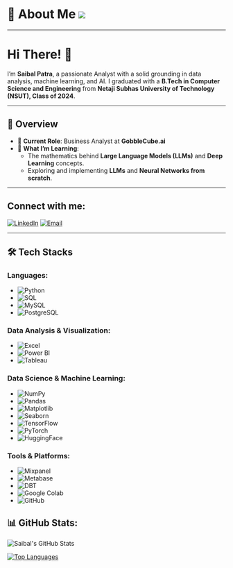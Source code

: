 # 💫 About Me ![](https://komarev.com/ghpvc/?username=SaibalPatraDS&color=green)

----------------------------------------------------------------------

# Hi There! 👋

I’m **Saibal Patra**, a passionate Analyst with a solid grounding in data analysis, machine learning, and AI. I graduated with a **B.Tech in Computer Science and Engineering** from **Netaji Subhas University of Technology (NSUT), Class of 2024**.

---

## 🌟 Overview
- 💼 **Current Role**: Business Analyst at **GobbleCube.ai**  
- 🌱 **What I’m Learning**:  
  - The mathematics behind **Large Language Models (LLMs)** and **Deep Learning** concepts.  
  - Exploring and implementing **LLMs** and **Neural Networks from scratch**.  

---

## Connect with me:
[![LinkedIn](https://img.shields.io/badge/-LinkedIn-0077B5?logo=linkedin&logoColor=white&style=for-the-badge)](https://www.linkedin.com/in/saibal-patra/)
[![Email](https://img.shields.io/badge/-Email-D14836?logo=gmail&logoColor=white&style=for-the-badge)](mailto:saibal.patra.2001@gmail.com)

---


## 🛠️ Tech Stacks

### Languages:
- ![Python](https://img.shields.io/badge/-Python-3776AB?logo=python&logoColor=white&style=flat)
- ![SQL](https://img.shields.io/badge/-SQL-336791?logo=postgresql&logoColor=white&style=flat)
- ![MySQL](https://img.shields.io/badge/-MySQL-4479A1?logo=mysql&logoColor=white&style=flat)
- ![PostgreSQL](https://img.shields.io/badge/-PostgreSQL-336791?logo=postgresql&logoColor=white&style=flat)

### Data Analysis & Visualization:
- ![Excel](https://img.shields.io/badge/-Excel-217346?logo=microsoft-excel&logoColor=white&style=flat)
- ![Power BI](https://img.shields.io/badge/-Power%20BI-F2C811?logo=power-bi&logoColor=black&style=flat)
- ![Tableau](https://img.shields.io/badge/-Tableau-E97627?logo=tableau&logoColor=white&style=flat)

### Data Science & Machine Learning:
- ![NumPy](https://img.shields.io/badge/-NumPy-013243?logo=numpy&logoColor=white&style=flat)
- ![Pandas](https://img.shields.io/badge/-Pandas-150458?logo=pandas&logoColor=white&style=flat)
- ![Matplotlib](https://img.shields.io/badge/-Matplotlib-8F7A54?logoColor=white&style=flat)
- ![Seaborn](https://img.shields.io/badge/-Seaborn-3182BD?logoColor=white&style=flat)
- ![TensorFlow](https://img.shields.io/badge/-TensorFlow-FF6F00?logo=tensorflow&logoColor=white&style=flat)
- ![PyTorch](https://img.shields.io/badge/-PyTorch-EE4C2C?logo=pytorch&logoColor=white&style=flat)
- ![HuggingFace](https://img.shields.io/badge/-HuggingFace-FFC700?logo=huggingface&logoColor=black&style=flat)

### Tools & Platforms:
- ![Mixpanel](https://img.shields.io/badge/-Mixpanel-1F87FF?logo=mixpanel&logoColor=white&style=flat)
- ![Metabase](https://img.shields.io/badge/-Metabase-509EE3?logo=metabase&logoColor=white&style=flat)
- ![DBT](https://img.shields.io/badge/-DBT-FF694B?logo=dbt&logoColor=white&style=flat)
- ![Google Colab](https://img.shields.io/badge/-Google%20Colab-F9AB00?logo=google-colab&logoColor=black&style=flat)
- ![GitHub](https://img.shields.io/badge/-GitHub-181717?logo=github&logoColor=white&style=flat)



## 📊 GitHub Stats:
![Saibal's GitHub Stats](https://github-readme-stats.vercel.app/api?username=SaibalPatraDS&show_icons=true&theme=radical)

[![Top Languages](https://github-readme-stats.vercel.app/api/top-langs/?username=SaibalPatraDS&layout=compact&theme=radical)](https://github.com/anuraghazra/github-readme-stats)


<!--
**SaibalPatraDS/SaibalPatraDS** is a ✨ _special_ ✨ repository because its `README.md` (this file) appears on your GitHub profile.

Here are some ideas to get you started:

🔭 I’m currently working as Business Analyst in @GobbleCube.ai
- 🌱 I’m currently learning ...
- 👯 I’m looking to collaborate on ...
- 🤔 I’m looking for help with ...
- 💬 Ask me about ...
- 📫 How to reach me: ...
- 😄 Pronouns: ...
- ⚡ Fun fact: ...
-->
